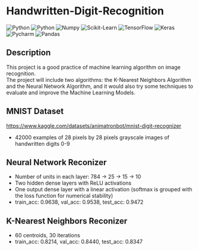 # Handwritten-Digit-Recognition
<img alt="Python" src="https://img.shields.io/badge/python-%2314354C.svg?style=for-the-badge&logo=python&logoColor=white"/> <img alt="Python" src="https://img.shields.io/badge/numpy-%23013243.svg?style=for-the-badge&logo=numpy&logoColor=white" />  <img alt="Numpy" 
src="https://img.shields.io/badge/scikit--learn-%23F7931E.svg?style=for-the-badge&logo=scikit-learn&logoColor=white" /> <img alt="Scikit-Learn" 
src="https://img.shields.io/badge/TensorFlow-%23FF6F00.svg?style=for-the-badge&logo=TensorFlow&logoColor=white" /> <img alt="TensorFlow" src="https://img.shields.io/badge/Keras-%23D00000.svg?style=for-the-badge&logo=Keras&logoColor=white"/> <img alt="Keras" 
src="https://img.shields.io/badge/pycharm-143?style=for-the-badge&logo=pycharm&logoColor=black&color=00b35a&labelColor=00b35a" /> <img alt="Pycharm" 
src="https://img.shields.io/badge/Jupyter-%23F37626.svg?style=for-the-badge&logo=Jupyter&logoColor=white" /> <img alt="Pandas" 
src="https://img.shields.io/badge/pandas-%23150458.svg?style=for-the-badge&logo=pandas&logoColor=white" /> 

## Description
This project is a good practice of machine learning algorithm on image recognition.\
The project will include two algorithms: the K-Nearest Neighbors Algorithm and the Neural Network Algorithm, and it would also try some techniques to evaluate and improve the Machine Learning Models.

## MNIST Dataset
https://www.kaggle.com/datasets/animatronbot/mnist-digit-recognizer
- 42000 examples of 28 pixels by 28 pixels grayscale images of handwritten digits 0-9

## Neural Network Reconizer 
- Number of units in each layer: 784 -> 25 -> 15 -> 10
- Two hidden dense layers with ReLU activations
- One output dense layer with a linear activation (softmax is grouped with the loss function for numerical stability)
- train_acc: 0.9638, val_acc: 0.9538, test_acc: 0.9472

## K-Nearest Neighbors Reconizer
- 60 centroids, 30 iterations
- train_acc: 0.8214, val_acc: 0.8440, test_acc: 0.8347
